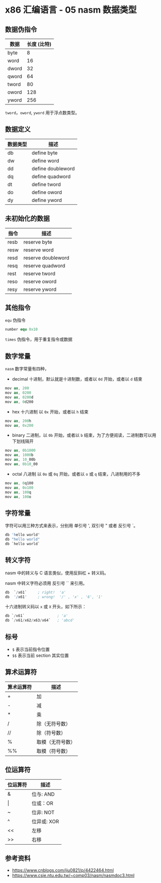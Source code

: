# x86 汇编语言 - 05 nasm 数据类型

[annotation]: [id] (5573aed6-b46e-48d3-b8a5-701f3cb0df98)
[annotation]: [status] (protect)
[annotation]: [create_time] (2021-05-06 15:12:50)
[annotation]: [category] (计算机技术)
[annotation]: [tags] (汇编语言)
[annotation]: [comments] (false)
[annotation]: <topic> (x86 汇编语言)
[annotation]: <index> (5)
[annotation]: [url] (http://blog.ccyg.studio/article/5573aed6-b46e-48d3-b8a5-701f3cb0df98)


## 数据伪指令

| 数据  | 长度 (比特) |
| ----- | ----------- |
| byte  | 8           |
| word  | 16          |
| dword | 32          |
| qword | 64          |
| tword | 80          |
| oword | 128         |
| yword | 256         |

`tword`，`oword`, `yword` 用于浮点数类型。

## 数据定义

| 数据类型 | 描述              |
| -------- | ----------------- |
| db       | define byte       |
| dw       | define word       |
| dd       | define doubleword |
| dq       | define quadword   |
| dt       | define tword      |
| do       | define oword      |
| dy       | define yword      |

## 未初始化的数据

| 指令 | 描述               |
| ---- | ------------------ |
| resb | reserve byte       |
| resw | reserve word       |
| resd | reserve doubleword |
| resq | reserve quadword   |
| rest | reserve tword      |
| reso | reserve oword      |
| resy | reserve yword      |

## 其他指令

`equ` 伪指令

```s
number equ 0x10
```

`times` 伪指令，用于重复指令或数据

## 数字常量

`nasm` 数字常量有四种，

- decimal 十进制，默认就是十进制数，或者以 `0d` 开始，或者以 `d` 结束

```s
mov ax, 200
mov ax, 0200
mov ax, 0200d
mov ax, 0d200
```

- hex 十六进制 以 `0x` 开始，或者以 `h` 结束

```s
mov ax, 200h
mov ax, 0x200
```

- binary 二进制，以 `0b` 开始，或者以 `b` 结束，为了方便阅读，二进制数可以用下划线隔开

```s
mov ax, 0b1000
mov ax, 1000b
mov ax, 10_00b
mov ax, 0b10_00
```

- octal 八进制 以 `0o` 或 `0q` 开始，或者以 `o` 或 `q` 结束，八进制用的不多

```s
mov ax, 0q100
mov ax, 0o100
mov ax, 100q
mov ax, 100o
```

## 字符常量

字符可以用三种方式来表示，分别用 单引号 ', 双引号 " 或者 反引号 `。

```s
db 'hello world'
db "hello world"
db `hello world`
```

## 转义字符

nasm 中的转义与 C 语言类似，使用反斜杠 + 转义码。

nasm 中转义字符必须用 反引号 `` 来引用。

```s
db  `/x61`     ; right!  'a'
db  '/x61'     ; wrong!  '/' , 'x' , '6', '1'
```

十六进制转义码以 `x` 或 `X` 开头，如下所示：

```s
db `/x61`               ; 'a'
db `/x61/x62/x63/x64`   ; 'abcd'
```

## 标号

- `$` 表示当前指令位置
- `$$` 表示当前 section 其实位置

## 算术运算符

| 算术运算符 | 描述             |
| ---------- | ---------------- |
| +          | 加               |
| -          | 减               |
| *          | 乘               |
| /          | 除（无符号数）   |
| //         | 除（符号数）     |
| %          | 取模（无符号数） |
| %%         | 取模（符号数）   |


## 位运算符

| 位运算符 | 描述        |
| -------- | ----------- |
| &        | 位与: AND   |
| &#124;   | 位或：OR    |
| ~        | 位非: NOT   |
| ^        | 位异或: XOR |
| <<       | 左移        |
| >>       | 右移        |

## 参考资料

- <https://www.cnblogs.com/jiu0821/p/4422464.html>
- <https://www.csie.ntu.edu.tw/~comp03/nasm/nasmdoc3.html>
